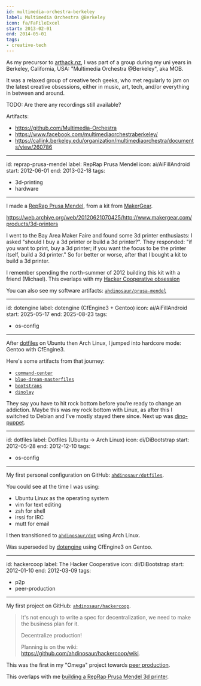 ```yaml
---
id: multimedia-orchestra-berkeley
label: Multimedia Orchestra @Berkeley
icon: fa/FaFileExcel
start: 2013-02-01
end: 2014-05-01
tags:
- creative-tech
---
```


As my precursor to [arthack.nz](https://arthack.nz), I was part of a group during my uni years in Berkeley, California, USA: "Multimedia Orchestra @Berkeley", aka MOB.

It was a relaxed group of creative tech geeks, who met regularly to jam on the latest creative obsessions, either in music, art, tech, and/or everything in between and around.

TODO: Are there any recordings still available?

Artifacts:

- https://github.com/Multimedia-Orchestra
- https://www.facebook.com/multimediaorchestraberkeley/
- https://callink.berkeley.edu/organization/multimediaorchestra/documents/view/260786

---
id: reprap-prusa-mendel
label: RepRap Prusa Mendel
icon: ai/AiFillAndroid
start: 2012-06-01
end: 2013-02-18
tags:
- 3d-printing
- hardware
---

I made a [RepRap Prusa Mendel](https://reprap.org/wiki/Prusa_Mendel_(iteration_1)), from a kit from [MakerGear](https://https://makergear.com/).

<https://web.archive.org/web/20120621070425/http://www.makergear.com/products/3d-printers>

I went to the Bay Area Maker Faire and found some 3d printer enthusiasts: I asked "should I buy a 3d printer or build a 3d printer?". They responded: "if you want to print, buy a 3d printer; if you want the focus to be the printer itself, build a 3d printer." So for better or worse, after that I bought a kit to build a 3d printer.

I remember spending the north-summer of 2012 building this kit with a friend (Michael). This overlaps with my [Hacker Cooperative obsession](/projects/hackercoop)

You can also see my software artifacts: [`ahdinosaur/prusa-mendel`](https://github.com/ahdinosaur/prusa-mendel)

---
id: dotengine
label: dotengine (CfEngine3 + Gentoo)
icon: ai/AiFillAndroid
start: 2025-05-17
end: 2025-08-23
tags:
- os-config
---

After [dotfiles](/projects/dotfiles) on Ubuntu then Arch Linux, I jumped into hardcore mode: Gentoo with CfEngine3.

Here's some artifacts from that journey:

- [`command-center`](https://github.com/ahdinosaur/command-center)
- [`blue-dream-masterfiles`](https://github.com/ahdinosaur/blue-dream-masterfiles)
- [`bootstraps`](https://github.com/ahdinosaur/bootstraps)
- [`dinolay`](https://github.com/ahdinosaur/dinolay)

They say you have to hit rock bottom before you’re ready to change an addiction. Maybe this was my rock bottom with Linux, as after this I switched to Debian and I've mostly stayed there since. Next up was [dino-puppet](/projects/dino-puppet).

---
id: dotfiles
label: Dotfiles (Ubuntu -> Arch Linux)
icon: di/DiBootstrap
start: 2012-05-28
end: 2012-12-10
tags:
- os-config
---

My first personal configuration on GitHub: [`ahdinosaur/dotfiles`](https://github.com/ahdinosaur/dotfiles/).

You could see at the time I was using:

- Ubuntu Linux as the operating system
- vim for text editing
- zsh for shell
- irssi for IRC
- mutt for email

I then transitioned to [`ahdinosaur/dot`](https://github.com/ahdinosaur/dot) using Arch Linux.

Was superseded by [dotengine](/projects/dotengine) using CfEngine3 on Gentoo.

---
id: hackercoop
label: The Hacker Cooperative
icon: di/DiBootstrap
start: 2012-01-10
end: 2012-03-09
tags:
- p2p
- peer-production
---

My first project on GitHub: [`ahdinosaur/hackercoop`](https://github.com/ahdinosaur/hackercoop/).

> It's not enough to write a spec for decentralization,
we need to make the business plan for it.
>
> Decentralize production!
>
> Planning is on the wiki: <https://github.com/ahdinosaur/hackercoop/wiki>.

This was the first in my "Omega" project towards [peer production](TODO).

This overlaps with me [building a RepRap Prusa Mendel 3d printer](/projects/reprap-prusa-mendel).
